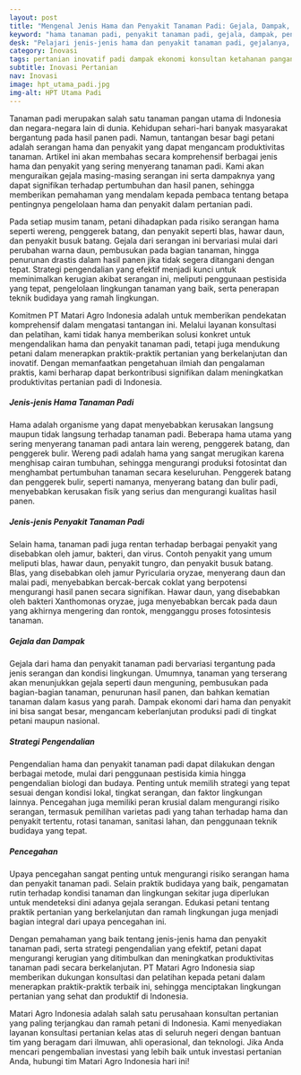 ```yaml
---
layout: post
title: "Mengenal Jenis Hama dan Penyakit Tanaman Padi: Gejala, Dampak, dan Strategi Pengendalian Efektif"
keyword: "hama tanaman padi, penyakit tanaman padi, gejala, dampak, pengendalian, pencegahan, pertanian, konsultan pertanian, pelatihan pertanian terpadu, PT Matari Agro Indonesia"
desk: "Pelajari jenis-jenis hama dan penyakit tanaman padi, gejalanya, dampaknya, serta strategi efektif pengendalian dan pencegahannya"
category: Inovasi
tags: pertanian inovatif padi dampak ekonomi konsultan ketahanan pangan
subtitle: Inovasi Pertanian
nav: Inovasi
image: hpt_utama_padi.jpg
img-alt: HPT Utama Padi
---
```


Tanaman padi merupakan salah satu tanaman pangan utama di Indonesia dan negara-negara lain di dunia. Kehidupan sehari-hari banyak masyarakat bergantung pada hasil panen padi. Namun, tantangan besar bagi petani adalah serangan hama dan penyakit yang dapat mengancam produktivitas tanaman. Artikel ini akan membahas secara komprehensif berbagai jenis hama dan penyakit yang sering menyerang tanaman padi. Kami akan menguraikan gejala masing-masing serangan ini serta dampaknya yang dapat signifikan terhadap pertumbuhan dan hasil panen, sehingga memberikan pemahaman yang mendalam kepada pembaca tentang betapa pentingnya pengelolaan hama dan penyakit dalam pertanian padi.

Pada setiap musim tanam, petani dihadapkan pada risiko serangan hama seperti wereng, penggerek batang, dan penyakit seperti blas, hawar daun, dan penyakit busuk batang. Gejala dari serangan ini bervariasi mulai dari perubahan warna daun, pembusukan pada bagian tanaman, hingga penurunan drastis dalam hasil panen jika tidak segera ditangani dengan tepat. Strategi pengendalian yang efektif menjadi kunci untuk meminimalkan kerugian akibat serangan ini, meliputi penggunaan pestisida yang tepat, pengelolaan lingkungan tanaman yang baik, serta penerapan teknik budidaya yang ramah lingkungan.

Komitmen PT Matari Agro Indonesia adalah untuk memberikan pendekatan komprehensif dalam mengatasi tantangan ini. Melalui layanan konsultasi dan pelatihan, kami tidak hanya memberikan solusi konkret untuk mengendalikan hama dan penyakit tanaman padi, tetapi juga mendukung petani dalam menerapkan praktik-praktik pertanian yang berkelanjutan dan inovatif. Dengan memanfaatkan pengetahuan ilmiah dan pengalaman praktis, kami berharap dapat berkontribusi signifikan dalam meningkatkan produktivitas pertanian padi di Indonesia.

##### Jenis-jenis Hama Tanaman Padi

Hama adalah organisme yang dapat menyebabkan kerusakan langsung maupun tidak langsung terhadap tanaman padi. Beberapa hama utama yang sering menyerang tanaman padi antara lain wereng, penggerek batang, dan penggerek bulir. Wereng padi adalah hama yang sangat merugikan karena menghisap cairan tumbuhan, sehingga mengurangi produksi fotosintat dan menghambat pertumbuhan tanaman secara keseluruhan. Penggerek batang dan penggerek bulir, seperti namanya, menyerang batang dan bulir padi, menyebabkan kerusakan fisik yang serius dan mengurangi kualitas hasil panen.

##### Jenis-jenis Penyakit Tanaman Padi

Selain hama, tanaman padi juga rentan terhadap berbagai penyakit yang disebabkan oleh jamur, bakteri, dan virus. Contoh penyakit yang umum meliputi blas, hawar daun, penyakit tungro, dan penyakit busuk batang. Blas, yang disebabkan oleh jamur Pyricularia oryzae, menyerang daun dan malai padi, menyebabkan bercak-bercak coklat yang berpotensi mengurangi hasil panen secara signifikan. Hawar daun, yang disebabkan oleh bakteri Xanthomonas oryzae, juga menyebabkan bercak pada daun yang akhirnya mengering dan rontok, mengganggu proses fotosintesis tanaman.

##### Gejala dan Dampak

Gejala dari hama dan penyakit tanaman padi bervariasi tergantung pada jenis serangan dan kondisi lingkungan. Umumnya, tanaman yang terserang akan menunjukkan gejala seperti daun menguning, pembusukan pada bagian-bagian tanaman, penurunan hasil panen, dan bahkan kematian tanaman dalam kasus yang parah. Dampak ekonomi dari hama dan penyakit ini bisa sangat besar, mengancam keberlanjutan produksi padi di tingkat petani maupun nasional.

##### Strategi Pengendalian

Pengendalian hama dan penyakit tanaman padi dapat dilakukan dengan berbagai metode, mulai dari penggunaan pestisida kimia hingga pengendalian biologi dan budaya. Penting untuk memilih strategi yang tepat sesuai dengan kondisi lokal, tingkat serangan, dan faktor lingkungan lainnya. Pencegahan juga memiliki peran krusial dalam mengurangi risiko serangan, termasuk pemilihan varietas padi yang tahan terhadap hama dan penyakit tertentu, rotasi tanaman, sanitasi lahan, dan penggunaan teknik budidaya yang tepat.

##### Pencegahan

Upaya pencegahan sangat penting untuk mengurangi risiko serangan hama dan penyakit tanaman padi. Selain praktik budidaya yang baik, pengamatan rutin terhadap kondisi tanaman dan lingkungan sekitar juga diperlukan untuk mendeteksi dini adanya gejala serangan. Edukasi petani tentang praktik pertanian yang berkelanjutan dan ramah lingkungan juga menjadi bagian integral dari upaya pencegahan ini.

Dengan pemahaman yang baik tentang jenis-jenis hama dan penyakit tanaman padi, serta strategi pengendalian yang efektif, petani dapat mengurangi kerugian yang ditimbulkan dan meningkatkan produktivitas tanaman padi secara berkelanjutan. PT Matari Agro Indonesia siap memberikan dukungan konsultasi dan pelatihan kepada petani dalam menerapkan praktik-praktik terbaik ini, sehingga menciptakan lingkungan pertanian yang sehat dan produktif di Indonesia.

Matari Agro Indonesia adalah salah satu perusahaan konsultan pertanian yang paling terjangkau dan ramah petani di Indonesia. Kami menyediakan layanan konsultasi pertanian kelas atas di seluruh negeri dengan bantuan tim yang beragam dari ilmuwan, ahli operasional, dan teknologi. Jika Anda mencari pengembalian investasi yang lebih baik untuk investasi pertanian Anda, hubungi tim Matari Agro Indonesia hari ini!


